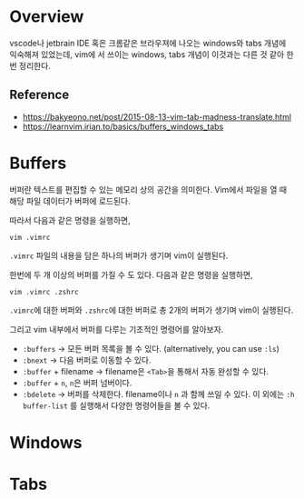 # Overview
vscode나 jetbrain IDE 혹은 크롬같은 브라우져에 나오는 windows와 tabs 개념에 익숙해져 있었는데, vim에
서 쓰이는 windows, tabs 개념이 이것과는 다른 것 같아 한번 정리한다. 
## Reference
- https://bakyeono.net/post/2015-08-13-vim-tab-madness-translate.html
- https://learnvim.irian.to/basics/buffers_windows_tabs

# Buffers
버퍼란 텍스트를 편집할 수 있는 메모리 상의 공간을 의미한다. Vim에서 파일을 열 때 해당 파일 데이터가 버퍼에 로드된다.

따라서 다음과 같은 명령을 실행하면,
```shell
vim .vimrc
```
`.vimrc` 파일의 내용을 담은 하나의 버퍼가 생기며 vim이 실행된다.

한번에 두 개 이상의 버퍼를 가질 수 도 있다. 다음과 같은 명령을 실행하면,
```shell
vim .vimrc .zshrc
```
`.vimrc`에 대한 버퍼와 `.zshrc`에 대한 버퍼로 총 2개의 버퍼가 생기며 vim이 실행된다.

그리고 vim 내부에서 버퍼를 다루는 기초적인 명령어를 알아보자. 
- `:buffers` -> 모든 버퍼 목록을 볼 수 있다. (alternatively, you can use `:ls`)
- `:bnext` -> 다음 버퍼로 이동할 수 있다.
- `:buffer` + filename -> filename은 `<Tab>`을 통해서 자동 완성할 수 있다.
- `:buffer` + `n`, `n`은 버퍼 넘버이다. 
- `:bdelete` -> 버퍼를 삭제한다. filename이나 `n` 과 함께 쓰일 수 있다. 
이 외에는 `:h buffer-list` 를 실행해서 다양한 명령어들을 볼 수 있다.

# Windows

# Tabs


